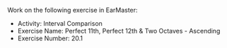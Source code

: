 Work on the following exercise in EarMaster:
- Activity: Interval Comparison
- Exercise Name: Perfect 11th, Perfect 12th & Two Octaves - Ascending
- Exercise Number: 20.1
